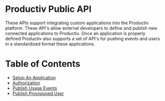 # Productiv Public API

These APIs support integrating custom applications into the Productiv platform. These API's allow external developers to define and publish new connected applications to Productiv. Once an application is properly defined Productiv also supports a set of API's for pushing events and users in a standardized format these applications.

Table of Contents
=================

  * [Setup An Application]()
  * [Authorization]()
  * [Publish Usage Events]()
  * [Publish Provisioned User]()
